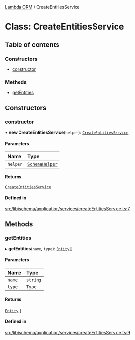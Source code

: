 [Lambda ORM](../README.md) / CreateEntitiesService

# Class: CreateEntitiesService

## Table of contents

### Constructors

- [constructor](CreateEntitiesService.md#constructor)

### Methods

- [getEntities](CreateEntitiesService.md#getentities)

## Constructors

### constructor

• **new CreateEntitiesService**(`helper`): [`CreateEntitiesService`](CreateEntitiesService.md)

#### Parameters

| Name | Type |
| :------ | :------ |
| `helper` | [`SchemaHelper`](SchemaHelper.md) |

#### Returns

[`CreateEntitiesService`](CreateEntitiesService.md)

#### Defined in

[src/lib/schema/application/services/createEntitiesService.ts:7](https://github.com/lambda-orm/lambdaorm-base/blob/fe2f43e578a7a5b6b421dae2d71341dfb5a9738e/src/lib/schema/application/services/createEntitiesService.ts#L7)

## Methods

### getEntities

▸ **getEntities**(`name`, `type`): [`Entity`](../interfaces/Entity.md)[]

#### Parameters

| Name | Type |
| :------ | :------ |
| `name` | `string` |
| `type` | `Type` |

#### Returns

[`Entity`](../interfaces/Entity.md)[]

#### Defined in

[src/lib/schema/application/services/createEntitiesService.ts:9](https://github.com/lambda-orm/lambdaorm-base/blob/fe2f43e578a7a5b6b421dae2d71341dfb5a9738e/src/lib/schema/application/services/createEntitiesService.ts#L9)
